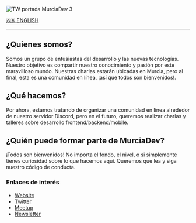 ![TW portada MurciaDev 3](https://user-images.githubusercontent.com/1859128/168253141-e73ce157-a003-4c56-9571-d12511a0d45a.png)

[🇬🇧 ENGLISH](./README.md)

---

## ¿Quienes somos?
Somos un grupo de entusiastas del desarrollo y las nuevas tecnologías. Nuestro objetivo es compartir nuestro conocimiento y pasión por este maravilloso mundo. Nuestras charlas estarán ubicadas en Murcia, pero al final, esta es una comunidad en línea, ¡así que todos son bienvenidos!.

## ¿Qué hacemos?
Por ahora, estamos tratando de organizar una comunidad en línea alrededor de nuestro servidor Discord, pero en el futuro, queremos realizar charlas y talleres sobre desarrollo frontend/backend/mobile.

## ¿Quién puede formar parte de MurciaDev?
¡Todos son bienvenidos! No importa el fondo, el nivel, o si simplemente tienes curiosidad sobre lo que hacemos aquí. Queremos que lea y siga nuestro código de conducta.

### Enlaces de interés
- [Website](https://murcia.dev)
- [Twitter](https://twitter.com/MurciaDev)
- [Meetup](https://www.meetup.com/es-ES/murciadev/)
- [Newsletter](https://www.getrevue.co/profile/murciadev)
